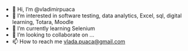 - 👋 Hi, I’m @vladimirpuaca
- 👀 I’m interested in software testing, data analytics, Excel, sql, digital learning, Totara, Moodle
- 🌱 I’m currently learning Selenium 
- 💞️ I’m looking to collaborate on ...
- 📫 How to reach me vlada.puaca@gmail.com

<!---
vladimirpuaca/vladimirpuaca is a ✨ special ✨ repository because its `README.md` (this file) appears on your GitHub profile.
You can click the Preview link to take a look at your changes.
--->
